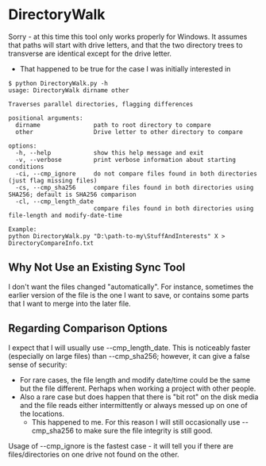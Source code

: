 # DirectoryWalk

Sorry - at this time this tool only works properly for Windows. It assumes that paths will start with drive letters, and that the two directory trees to transverse are identical except for the drive letter.
- That happened to be true for the case I was initially interested in

```
$ python DirectoryWalk.py -h
usage: DirectoryWalk dirname other

Traverses parallel directories, flagging differences

positional arguments:
  dirname               path to root directory to compare
  other                 Drive letter to other directory to compare

options:
  -h, --help            show this help message and exit
  -v, --verbose         print verbose information about starting conditions
  -ci, --cmp_ignore     do not compare files found in both directories (just flag missing files)
  -cs, --cmp_sha256     compare files found in both directories using SHA256; default is SHA256 comparison
  -cl, --cmp_length_date
                        compare files found in both directories using file-length and modify-date-time

Example:
python DirectoryWalk.py "D:\path-to-my\StuffAndInterests" X > DirectoryCompareInfo.txt
```

## Why Not Use an Existing Sync Tool
I don't want the files changed "automatically". For instance, sometimes the earlier version of the file is the one I want to save, or contains some parts that I want to merge into the later file.

## Regarding Comparison Options
I expect that I will usually use --cmp_length_date. This is noticeably faster (especially on large files) than --cmp_sha256; however, it can give a false sense of security:
- For rare cases, the file length and modify date/time could be the same but the file different. Perhaps when working a project with other people.
- Also a rare case but does happen that there is "bit rot" on the disk media and the file reads either intermittently or always messed up on one of the locations.
  - This happened to me.
For this reason I will still occasionally use --cmp_sha256 to make sure the file integrity is still good.

Usage of --cmp_ignore is the fastest case - it will tell you if there are files/directories on one drive not found on the other.

